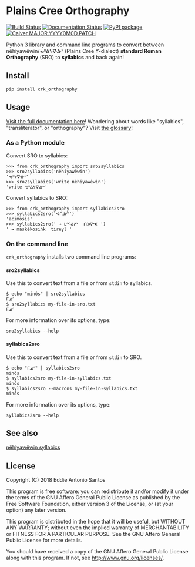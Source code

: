 Plains Cree Orthography
=======================

[![Build Status](https://travis-ci.org/eddieantonio/crk_orthography.svg?branch=master)](https://travis-ci.org/eddieantonio/crk_orthography)
[![Documentation Status](https://readthedocs.org/projects/crk-orthography/badge/?version=stable)](https://crk-orthography.readthedocs.io/en/stable/?badge=stable)
[![PyPI package](https://img.shields.io/pypi/v/crk_orthography.svg)](https://pypi.org/project/crk_orthography/)
[![Calver MAJOR.YYYY0M0D.PATCH](https://img.shields.io/badge/calver-MAJOR.YYYY0M0D.PATCH-22bfda.svg)](http://calver.org/)

Python 3 library and command line programs to convert between
nêhiyawêwin/ᓀᐦᐃᔭᐍᐏᐣ (Plains Cree Y-dialect) **standard Roman
Orthography** (SRO) to **syllabics** and back again!

Install
-------

    pip install crk_orthography

Usage
-----

[Visit the full documentation here][documentation]! Wondering about
words like "syllabics", "transliterator", or "orthography"? Visit
[the glossary][glossary]!

[documentation]: https://crk-orthography.readthedocs.io/en/stable/
[glossary]: https://crk-orthography.readthedocs.io/en/stable/glossary.html


### As a Python module

Convert SRO to syllabics:

    >>> from crk_orthography import sro2syllabics
    >>> sro2syllabics('nêhiyawêwin')
    'ᓀᐦᔭᐍᐏᐣ'
    >>> sro2syllabics('write nêhiyawêwin')
    'write ᓀᐦᐃᔭᐍᐏᐣ'

Convert syllabics to SRO:

    >>> from crk_orthography import syllabics2sro
    >>> syllabics2sro('ᐊᒋᒧᓯᐢ')
    'acimosis'
    >>> syllabics2sro(' → ᒪᐢᑫᑯᓯᕽ  ᑎᕒᐁᕀᓬ ')
    ' → maskêkosihk  tireyl '


### On the command line

`crk_orthography` installs two command line programs:

#### sro2syllabics

Use this to convert text from a file or from `stdin` to syllabics.

    $ echo "minôs" | sro2syllabics
    ᒥᓅᐢ
    $ sro2syllabics my-file-in-sro.txt
    ᒥᓅᐢ

For more information over its options, type:

    sro2syllabics --help

#### syllabics2sro

Use this to convert text from a file or from `stdin` to SRO.

    $ echo "ᒥᓅᐢ" | syllabics2sro
    minôs
    $ syllabics2sro my-file-in-syllabics.txt
    minôs
    $ syllabics2sro --macrons my-file-in-syllabics.txt
    minōs


For more information over its options, type:

    syllabics2sro --help


See also
--------

[nêhiyawêwin syllabics](https://github.com/UAlbertaALTLab/nehiyawewin-syllabics)


License
-------

Copyright (C) 2018 Eddie Antonio Santos

This program is free software: you can redistribute it and/or modify
it under the terms of the GNU Affero General Public License as
published by the Free Software Foundation, either version 3 of the
License, or (at your option) any later version.

This program is distributed in the hope that it will be useful,
but WITHOUT ANY WARRANTY; without even the implied warranty of
MERCHANTABILITY or FITNESS FOR A PARTICULAR PURPOSE.  See the
GNU Affero General Public License for more details.

You should have received a copy of the GNU Affero General Public License
along with this program.  If not, see <http://www.gnu.org/licenses/>.
